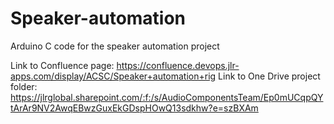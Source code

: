 # Speaker-automation
Arduino C code for the speaker automation project

Link to Confluence page: https://confluence.devops.jlr-apps.com/display/ACSC/Speaker+automation+rig
Link to One Drive project folder: https://jlrglobal.sharepoint.com/:f:/s/AudioComponentsTeam/Ep0mUCqpQYtArAr9NV2AwqEBwzGuxEkGDspHOwQ13sdkhw?e=szBXAm

